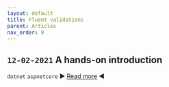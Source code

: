 ```yaml
---
layout: default
title: Fluent validations
parent: Articles
nav_order: 9
---
```


## `12-02-2021` A hands-on introduction

`dotnet` `aspnetcore`
▶️ [Read more](https://eduardbargues.medium.com/fluent-validations-a-hands-on-introduction-87a0ebc6b815?source=rss-97fd5aab88d2------2) ◀️
